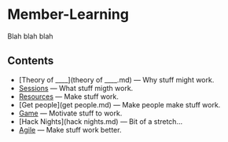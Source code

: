 Member-Learning
===============


Blah blah blah


Contents
--------

* [Theory of ____](theory of ____.md) — Why stuff might work.
* [Sessions](sessions/) — What stuff migth work.
* [Resources](resources.md) — Make stuff work.
* [Get people](get people.md) — Make people make stuff work.
* [Game](game.md) — Motivate stuff to work.
* [Hack Nights](hack nights.md) — Bit of a stretch...
* [Agile](agile.md) — Make stuff work better.
